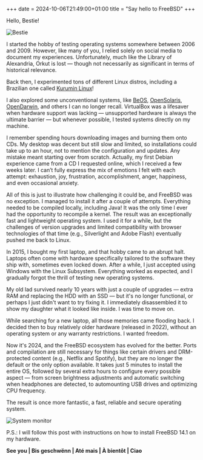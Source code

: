 +++ 
date = 2024-10-06T21:49:00+01:00
title = "Say hello to FreeBSD"
+++

Hello, Bestie!

![Bestie](/images/say-hello-to-freebsd/Daemon-phk.svg.png)

I started the hobby of testing operating systems somewhere between 2006 and 2009. However, like many of you, I relied solely on social media to document my experiences. Unfortunately, much like the Library of Alexandria, Orkut is lost — though not necessarily as significant in terms of historical relevance.

Back then, I experimented tons of different Linux distros, including a Brazilian one called [Kurumin Linux](https://archiveos.org/kurumin/)!

I also explored some unconventional systems, like [BeOS](https://archiveos.org/beos/), [OpenSolaris](https://archiveos.org/opensolaris/), [OpenDarwin](https://archiveos.org/opendarwin/), and others I can no longer recall. VirtualBox was a lifesaver when hardware support was lacking — unsupported hardware is always the ultimate barrier — but whenever possible, I tested systems directly on my machine.

I remember spending hours downloading images and burning them onto CDs. My desktop was decent but still slow and limited, so installations could take up to an hour, not to mention the configuration and updates. Any mistake meant starting over from scratch. Actually, my first Debian experience came from a CD I requested online, which I received a few weeks later. I can’t fully express the mix of emotions I felt with each attempt: exhaustion, joy, frustration, accomplishment, anger, happiness, and even occasional anxiety.

All of this is just to illustrate how challenging it could be, and FreeBSD was no exception. I managed to install it after a couple of attempts. Everything needed to be compiled locally, including Java! It was the only time I ever had the opportunity to recompile a kernel. The result was an exceptionally fast and lightweight operating system. I used it for a while, but the challenges of version upgrades and limited compatibility with browser technologies of that time (e.g., Silverlight and Adobe Flash) eventually pushed me back to Linux.

In 2015, I bought my first laptop, and that hobby came to an abrupt halt. Laptops often come with hardware specifically tailored to the software they ship with, sometimes even locked down. After a while, I just accepted using Windows with the Linux Subsystem. Everything worked as expected, and I gradually forgot the thrill of testing new operating systems.

My old lad survived nearly 10 years with just a couple of upgrades — extra RAM and replacing the HDD with an SSD — but it's no longer functional, or perhaps I just didn't want to try fixing it. I immediately disassembled it to show my daughter what it looked like inside. I was time to move on.

While searching for a new laptop, all those memories came flooding back. I decided then to buy relatively older hardware (released in 2022), without an operating system or any warranty restrictions. I wanted freedom.

Now it's 2024, and the FreeBSD ecosystem has evolved for the better. Ports and compilation are still necessary for things like certain drivers and DRM-protected content (e.g., Netflix and Spotify), but they are no longer the default or the only option available. It takes just 5 minutes to install the entire OS, followed by several extra hours to configure every possible aspect — from screen brightness adjustments and automatic switching when headphones are detected, to automounting USB drives and optimizing CPU frequency.

The result is once more fantastic, a fast, reliable and secure operating system.

![System monitor](/images/say-hello-to-freebsd/freebsd_screenshot.png)

P.S.: I will follow this post with instructions on how to install FreeBSD 14.1 on my hardware.

**See you | Bis geschwënn | Até mais | À bientôt | Ciao**
